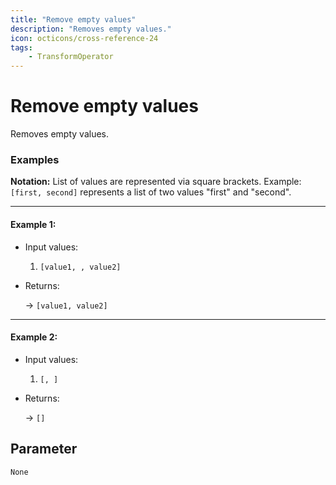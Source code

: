 ```yaml
---
title: "Remove empty values"
description: "Removes empty values."
icon: octicons/cross-reference-24
tags: 
    - TransformOperator
---
```

# Remove empty values
<!-- This file was generated - DO NOT CHANGE IT MANUALLY -->



Removes empty values.

### Examples

**Notation:** List of values are represented via square brackets. Example: `[first, second]` represents a list of two values "first" and "second".

---
#### Example 1:

* Input values:
  1. `[value1, , value2]`

* Returns:

  → `[value1, value2]`


---
#### Example 2:

* Input values:
  1. `[, ]`

* Returns:

  → `[]`




## Parameter

`None`